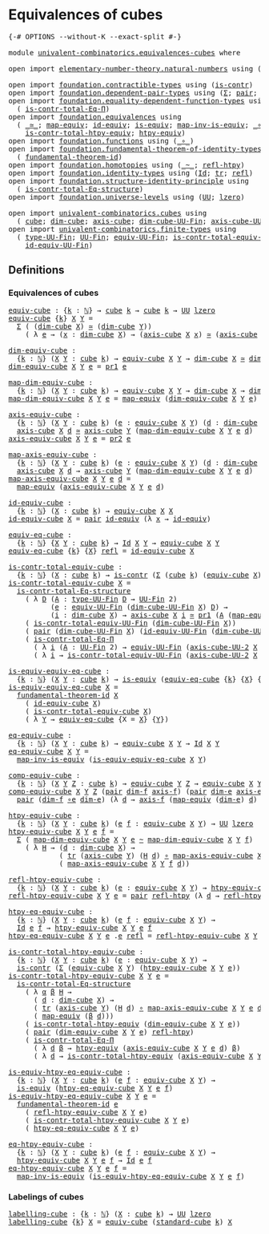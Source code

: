 # Equivalences of cubes

<pre class="Agda"><a id="34" class="Symbol">{-#</a> <a id="38" class="Keyword">OPTIONS</a> <a id="46" class="Pragma">--without-K</a> <a id="58" class="Pragma">--exact-split</a> <a id="72" class="Symbol">#-}</a>

<a id="77" class="Keyword">module</a> <a id="84" href="univalent-combinatorics.equivalences-cubes.html" class="Module">univalent-combinatorics.equivalences-cubes</a> <a id="127" class="Keyword">where</a>

<a id="134" class="Keyword">open</a> <a id="139" class="Keyword">import</a> <a id="146" href="elementary-number-theory.natural-numbers.html" class="Module">elementary-number-theory.natural-numbers</a> <a id="187" class="Keyword">using</a> <a id="193" class="Symbol">(</a><a id="194" href="elementary-number-theory.natural-numbers.html#1444" class="Datatype">ℕ</a><a id="195" class="Symbol">;</a> <a id="197" href="elementary-number-theory.natural-numbers.html#1465" class="InductiveConstructor">zero-ℕ</a><a id="203" class="Symbol">;</a> <a id="205" href="elementary-number-theory.natural-numbers.html#1478" class="InductiveConstructor">succ-ℕ</a><a id="211" class="Symbol">)</a>

<a id="214" class="Keyword">open</a> <a id="219" class="Keyword">import</a> <a id="226" href="foundation.contractible-types.html" class="Module">foundation.contractible-types</a> <a id="256" class="Keyword">using</a> <a id="262" class="Symbol">(</a><a id="263" href="foundation-core.contractible-types.html#925" class="Function">is-contr</a><a id="271" class="Symbol">)</a>
<a id="273" class="Keyword">open</a> <a id="278" class="Keyword">import</a> <a id="285" href="foundation.dependent-pair-types.html" class="Module">foundation.dependent-pair-types</a> <a id="317" class="Keyword">using</a> <a id="323" class="Symbol">(</a><a id="324" href="foundation-core.dependent-pair-types.html#502" class="Record">Σ</a><a id="325" class="Symbol">;</a> <a id="327" href="foundation-core.dependent-pair-types.html#575" class="InductiveConstructor">pair</a><a id="331" class="Symbol">;</a> <a id="333" href="foundation-core.dependent-pair-types.html#592" class="Field">pr1</a><a id="336" class="Symbol">;</a> <a id="338" href="foundation-core.dependent-pair-types.html#604" class="Field">pr2</a><a id="341" class="Symbol">)</a>
<a id="343" class="Keyword">open</a> <a id="348" class="Keyword">import</a> <a id="355" href="foundation.equality-dependent-function-types.html" class="Module">foundation.equality-dependent-function-types</a> <a id="400" class="Keyword">using</a>
  <a id="408" class="Symbol">(</a> <a id="410" href="foundation.equality-dependent-function-types.html#1038" class="Function">is-contr-total-Eq-Π</a><a id="429" class="Symbol">)</a>
<a id="431" class="Keyword">open</a> <a id="436" class="Keyword">import</a> <a id="443" href="foundation.equivalences.html" class="Module">foundation.equivalences</a> <a id="467" class="Keyword">using</a>
  <a id="475" class="Symbol">(</a> <a id="477" href="foundation-core.equivalences.html#1607" class="Function Operator">_≃_</a><a id="480" class="Symbol">;</a> <a id="482" href="foundation-core.equivalences.html#1807" class="Function">map-equiv</a><a id="491" class="Symbol">;</a> <a id="493" href="foundation-core.equivalences.html#2480" class="Function">id-equiv</a><a id="501" class="Symbol">;</a> <a id="503" href="foundation-core.equivalences.html#1542" class="Function">is-equiv</a><a id="511" class="Symbol">;</a> <a id="513" href="foundation-core.equivalences.html#4173" class="Function">map-inv-is-equiv</a><a id="529" class="Symbol">;</a> <a id="531" href="foundation-core.equivalences.html#7843" class="Function Operator">_∘e_</a><a id="535" class="Symbol">;</a>
    <a id="541" href="foundation.equivalences.html#14418" class="Function">is-contr-total-htpy-equiv</a><a id="566" class="Symbol">;</a> <a id="568" href="foundation.equivalences.html#14008" class="Function">htpy-equiv</a><a id="578" class="Symbol">)</a>
<a id="580" class="Keyword">open</a> <a id="585" class="Keyword">import</a> <a id="592" href="foundation.functions.html" class="Module">foundation.functions</a> <a id="613" class="Keyword">using</a> <a id="619" class="Symbol">(</a><a id="620" href="foundation-core.functions.html#407" class="Function Operator">_∘_</a><a id="623" class="Symbol">)</a>
<a id="625" class="Keyword">open</a> <a id="630" class="Keyword">import</a> <a id="637" href="foundation.fundamental-theorem-of-identity-types.html" class="Module">foundation.fundamental-theorem-of-identity-types</a> <a id="686" class="Keyword">using</a>
  <a id="694" class="Symbol">(</a> <a id="696" href="foundation-core.fundamental-theorem-of-identity-types.html#1888" class="Function">fundamental-theorem-id</a><a id="718" class="Symbol">)</a>
<a id="720" class="Keyword">open</a> <a id="725" class="Keyword">import</a> <a id="732" href="foundation.homotopies.html" class="Module">foundation.homotopies</a> <a id="754" class="Keyword">using</a> <a id="760" class="Symbol">(</a><a id="761" href="foundation-core.homotopies.html#467" class="Function Operator">_~_</a><a id="764" class="Symbol">;</a> <a id="766" href="foundation-core.homotopies.html#632" class="Function">refl-htpy</a><a id="775" class="Symbol">)</a>
<a id="777" class="Keyword">open</a> <a id="782" class="Keyword">import</a> <a id="789" href="foundation.identity-types.html" class="Module">foundation.identity-types</a> <a id="815" class="Keyword">using</a> <a id="821" class="Symbol">(</a><a id="822" href="foundation-core.identity-types.html#641" class="Datatype">Id</a><a id="824" class="Symbol">;</a> <a id="826" href="foundation-core.identity-types.html#4583" class="Function">tr</a><a id="828" class="Symbol">;</a> <a id="830" href="foundation-core.identity-types.html#694" class="InductiveConstructor">refl</a><a id="834" class="Symbol">)</a>
<a id="836" class="Keyword">open</a> <a id="841" class="Keyword">import</a> <a id="848" href="foundation.structure-identity-principle.html" class="Module">foundation.structure-identity-principle</a> <a id="888" class="Keyword">using</a>
  <a id="896" class="Symbol">(</a> <a id="898" href="foundation.structure-identity-principle.html#1341" class="Function">is-contr-total-Eq-structure</a><a id="925" class="Symbol">)</a>
<a id="927" class="Keyword">open</a> <a id="932" class="Keyword">import</a> <a id="939" href="foundation.universe-levels.html" class="Module">foundation.universe-levels</a> <a id="966" class="Keyword">using</a> <a id="972" class="Symbol">(</a><a id="973" href="foundation-core.universe-levels.html#222" class="Primitive">UU</a><a id="975" class="Symbol">;</a> <a id="977" href="Agda.Primitive.html#764" class="Primitive">lzero</a><a id="982" class="Symbol">)</a>

<a id="985" class="Keyword">open</a> <a id="990" class="Keyword">import</a> <a id="997" href="univalent-combinatorics.cubes.html" class="Module">univalent-combinatorics.cubes</a> <a id="1027" class="Keyword">using</a>
  <a id="1035" class="Symbol">(</a> <a id="1037" href="univalent-combinatorics.cubes.html#702" class="Function">cube</a><a id="1041" class="Symbol">;</a> <a id="1043" href="univalent-combinatorics.cubes.html#862" class="Function">dim-cube</a><a id="1051" class="Symbol">;</a> <a id="1053" href="univalent-combinatorics.cubes.html#1511" class="Function">axis-cube</a><a id="1062" class="Symbol">;</a> <a id="1064" href="univalent-combinatorics.cubes.html#785" class="Function">dim-cube-UU-Fin</a><a id="1079" class="Symbol">;</a> <a id="1081" href="univalent-combinatorics.cubes.html#1421" class="Function">axis-cube-UU-2</a><a id="1095" class="Symbol">;</a> <a id="1097" href="univalent-combinatorics.cubes.html#2753" class="Function">standard-cube</a><a id="1110" class="Symbol">)</a>
<a id="1112" class="Keyword">open</a> <a id="1117" class="Keyword">import</a> <a id="1124" href="univalent-combinatorics.finite-types.html" class="Module">univalent-combinatorics.finite-types</a> <a id="1161" class="Keyword">using</a>
  <a id="1169" class="Symbol">(</a> <a id="1171" href="univalent-combinatorics.finite-types.html#5059" class="Function">type-UU-Fin</a><a id="1182" class="Symbol">;</a> <a id="1184" href="univalent-combinatorics.finite-types.html#4997" class="Function">UU-Fin</a><a id="1190" class="Symbol">;</a> <a id="1192" href="univalent-combinatorics.finite-types.html#17326" class="Function">equiv-UU-Fin</a><a id="1204" class="Symbol">;</a> <a id="1206" href="univalent-combinatorics.finite-types.html#17656" class="Function">is-contr-total-equiv-UU-Fin</a><a id="1233" class="Symbol">;</a>
    <a id="1239" href="univalent-combinatorics.finite-types.html#17420" class="Function">id-equiv-UU-Fin</a><a id="1254" class="Symbol">)</a>
</pre>
## Definitions

### Equivalences of cubes

<pre class="Agda"><a id="equiv-cube"></a><a id="1312" href="univalent-combinatorics.equivalences-cubes.html#1312" class="Function">equiv-cube</a> <a id="1323" class="Symbol">:</a> <a id="1325" class="Symbol">{</a><a id="1326" href="univalent-combinatorics.equivalences-cubes.html#1326" class="Bound">k</a> <a id="1328" class="Symbol">:</a> <a id="1330" href="elementary-number-theory.natural-numbers.html#1444" class="Datatype">ℕ</a><a id="1331" class="Symbol">}</a> <a id="1333" class="Symbol">→</a> <a id="1335" href="univalent-combinatorics.cubes.html#702" class="Function">cube</a> <a id="1340" href="univalent-combinatorics.equivalences-cubes.html#1326" class="Bound">k</a> <a id="1342" class="Symbol">→</a> <a id="1344" href="univalent-combinatorics.cubes.html#702" class="Function">cube</a> <a id="1349" href="univalent-combinatorics.equivalences-cubes.html#1326" class="Bound">k</a> <a id="1351" class="Symbol">→</a> <a id="1353" href="foundation-core.universe-levels.html#222" class="Primitive">UU</a> <a id="1356" href="Agda.Primitive.html#764" class="Primitive">lzero</a>
<a id="1362" href="univalent-combinatorics.equivalences-cubes.html#1312" class="Function">equiv-cube</a> <a id="1373" class="Symbol">{</a><a id="1374" href="univalent-combinatorics.equivalences-cubes.html#1374" class="Bound">k</a><a id="1375" class="Symbol">}</a> <a id="1377" href="univalent-combinatorics.equivalences-cubes.html#1377" class="Bound">X</a> <a id="1379" href="univalent-combinatorics.equivalences-cubes.html#1379" class="Bound">Y</a> <a id="1381" class="Symbol">=</a>
  <a id="1385" href="foundation-core.dependent-pair-types.html#502" class="Record">Σ</a> <a id="1387" class="Symbol">(</a> <a id="1389" class="Symbol">(</a><a id="1390" href="univalent-combinatorics.cubes.html#862" class="Function">dim-cube</a> <a id="1399" href="univalent-combinatorics.equivalences-cubes.html#1377" class="Bound">X</a><a id="1400" class="Symbol">)</a> <a id="1402" href="foundation-core.equivalences.html#1607" class="Function Operator">≃</a> <a id="1404" class="Symbol">(</a><a id="1405" href="univalent-combinatorics.cubes.html#862" class="Function">dim-cube</a> <a id="1414" href="univalent-combinatorics.equivalences-cubes.html#1379" class="Bound">Y</a><a id="1415" class="Symbol">))</a>
    <a id="1422" class="Symbol">(</a> <a id="1424" class="Symbol">λ</a> <a id="1426" href="univalent-combinatorics.equivalences-cubes.html#1426" class="Bound">e</a> <a id="1428" class="Symbol">→</a> <a id="1430" class="Symbol">(</a><a id="1431" href="univalent-combinatorics.equivalences-cubes.html#1431" class="Bound">x</a> <a id="1433" class="Symbol">:</a> <a id="1435" href="univalent-combinatorics.cubes.html#862" class="Function">dim-cube</a> <a id="1444" href="univalent-combinatorics.equivalences-cubes.html#1377" class="Bound">X</a><a id="1445" class="Symbol">)</a> <a id="1447" class="Symbol">→</a> <a id="1449" class="Symbol">(</a><a id="1450" href="univalent-combinatorics.cubes.html#1511" class="Function">axis-cube</a> <a id="1460" href="univalent-combinatorics.equivalences-cubes.html#1377" class="Bound">X</a> <a id="1462" href="univalent-combinatorics.equivalences-cubes.html#1431" class="Bound">x</a><a id="1463" class="Symbol">)</a> <a id="1465" href="foundation-core.equivalences.html#1607" class="Function Operator">≃</a> <a id="1467" class="Symbol">(</a><a id="1468" href="univalent-combinatorics.cubes.html#1511" class="Function">axis-cube</a> <a id="1478" href="univalent-combinatorics.equivalences-cubes.html#1379" class="Bound">Y</a> <a id="1480" class="Symbol">(</a><a id="1481" href="foundation-core.equivalences.html#1807" class="Function">map-equiv</a> <a id="1491" href="univalent-combinatorics.equivalences-cubes.html#1426" class="Bound">e</a> <a id="1493" href="univalent-combinatorics.equivalences-cubes.html#1431" class="Bound">x</a><a id="1494" class="Symbol">)))</a>

<a id="dim-equiv-cube"></a><a id="1499" href="univalent-combinatorics.equivalences-cubes.html#1499" class="Function">dim-equiv-cube</a> <a id="1514" class="Symbol">:</a>
  <a id="1518" class="Symbol">{</a><a id="1519" href="univalent-combinatorics.equivalences-cubes.html#1519" class="Bound">k</a> <a id="1521" class="Symbol">:</a> <a id="1523" href="elementary-number-theory.natural-numbers.html#1444" class="Datatype">ℕ</a><a id="1524" class="Symbol">}</a> <a id="1526" class="Symbol">(</a><a id="1527" href="univalent-combinatorics.equivalences-cubes.html#1527" class="Bound">X</a> <a id="1529" href="univalent-combinatorics.equivalences-cubes.html#1529" class="Bound">Y</a> <a id="1531" class="Symbol">:</a> <a id="1533" href="univalent-combinatorics.cubes.html#702" class="Function">cube</a> <a id="1538" href="univalent-combinatorics.equivalences-cubes.html#1519" class="Bound">k</a><a id="1539" class="Symbol">)</a> <a id="1541" class="Symbol">→</a> <a id="1543" href="univalent-combinatorics.equivalences-cubes.html#1312" class="Function">equiv-cube</a> <a id="1554" href="univalent-combinatorics.equivalences-cubes.html#1527" class="Bound">X</a> <a id="1556" href="univalent-combinatorics.equivalences-cubes.html#1529" class="Bound">Y</a> <a id="1558" class="Symbol">→</a> <a id="1560" href="univalent-combinatorics.cubes.html#862" class="Function">dim-cube</a> <a id="1569" href="univalent-combinatorics.equivalences-cubes.html#1527" class="Bound">X</a> <a id="1571" href="foundation-core.equivalences.html#1607" class="Function Operator">≃</a> <a id="1573" href="univalent-combinatorics.cubes.html#862" class="Function">dim-cube</a> <a id="1582" href="univalent-combinatorics.equivalences-cubes.html#1529" class="Bound">Y</a>
<a id="1584" href="univalent-combinatorics.equivalences-cubes.html#1499" class="Function">dim-equiv-cube</a> <a id="1599" href="univalent-combinatorics.equivalences-cubes.html#1599" class="Bound">X</a> <a id="1601" href="univalent-combinatorics.equivalences-cubes.html#1601" class="Bound">Y</a> <a id="1603" href="univalent-combinatorics.equivalences-cubes.html#1603" class="Bound">e</a> <a id="1605" class="Symbol">=</a> <a id="1607" href="foundation-core.dependent-pair-types.html#592" class="Field">pr1</a> <a id="1611" href="univalent-combinatorics.equivalences-cubes.html#1603" class="Bound">e</a>

<a id="map-dim-equiv-cube"></a><a id="1614" href="univalent-combinatorics.equivalences-cubes.html#1614" class="Function">map-dim-equiv-cube</a> <a id="1633" class="Symbol">:</a>
  <a id="1637" class="Symbol">{</a><a id="1638" href="univalent-combinatorics.equivalences-cubes.html#1638" class="Bound">k</a> <a id="1640" class="Symbol">:</a> <a id="1642" href="elementary-number-theory.natural-numbers.html#1444" class="Datatype">ℕ</a><a id="1643" class="Symbol">}</a> <a id="1645" class="Symbol">(</a><a id="1646" href="univalent-combinatorics.equivalences-cubes.html#1646" class="Bound">X</a> <a id="1648" href="univalent-combinatorics.equivalences-cubes.html#1648" class="Bound">Y</a> <a id="1650" class="Symbol">:</a> <a id="1652" href="univalent-combinatorics.cubes.html#702" class="Function">cube</a> <a id="1657" href="univalent-combinatorics.equivalences-cubes.html#1638" class="Bound">k</a><a id="1658" class="Symbol">)</a> <a id="1660" class="Symbol">→</a> <a id="1662" href="univalent-combinatorics.equivalences-cubes.html#1312" class="Function">equiv-cube</a> <a id="1673" href="univalent-combinatorics.equivalences-cubes.html#1646" class="Bound">X</a> <a id="1675" href="univalent-combinatorics.equivalences-cubes.html#1648" class="Bound">Y</a> <a id="1677" class="Symbol">→</a> <a id="1679" href="univalent-combinatorics.cubes.html#862" class="Function">dim-cube</a> <a id="1688" href="univalent-combinatorics.equivalences-cubes.html#1646" class="Bound">X</a> <a id="1690" class="Symbol">→</a> <a id="1692" href="univalent-combinatorics.cubes.html#862" class="Function">dim-cube</a> <a id="1701" href="univalent-combinatorics.equivalences-cubes.html#1648" class="Bound">Y</a>
<a id="1703" href="univalent-combinatorics.equivalences-cubes.html#1614" class="Function">map-dim-equiv-cube</a> <a id="1722" href="univalent-combinatorics.equivalences-cubes.html#1722" class="Bound">X</a> <a id="1724" href="univalent-combinatorics.equivalences-cubes.html#1724" class="Bound">Y</a> <a id="1726" href="univalent-combinatorics.equivalences-cubes.html#1726" class="Bound">e</a> <a id="1728" class="Symbol">=</a> <a id="1730" href="foundation-core.equivalences.html#1807" class="Function">map-equiv</a> <a id="1740" class="Symbol">(</a><a id="1741" href="univalent-combinatorics.equivalences-cubes.html#1499" class="Function">dim-equiv-cube</a> <a id="1756" href="univalent-combinatorics.equivalences-cubes.html#1722" class="Bound">X</a> <a id="1758" href="univalent-combinatorics.equivalences-cubes.html#1724" class="Bound">Y</a> <a id="1760" href="univalent-combinatorics.equivalences-cubes.html#1726" class="Bound">e</a><a id="1761" class="Symbol">)</a>

<a id="axis-equiv-cube"></a><a id="1764" href="univalent-combinatorics.equivalences-cubes.html#1764" class="Function">axis-equiv-cube</a> <a id="1780" class="Symbol">:</a>
  <a id="1784" class="Symbol">{</a><a id="1785" href="univalent-combinatorics.equivalences-cubes.html#1785" class="Bound">k</a> <a id="1787" class="Symbol">:</a> <a id="1789" href="elementary-number-theory.natural-numbers.html#1444" class="Datatype">ℕ</a><a id="1790" class="Symbol">}</a> <a id="1792" class="Symbol">(</a><a id="1793" href="univalent-combinatorics.equivalences-cubes.html#1793" class="Bound">X</a> <a id="1795" href="univalent-combinatorics.equivalences-cubes.html#1795" class="Bound">Y</a> <a id="1797" class="Symbol">:</a> <a id="1799" href="univalent-combinatorics.cubes.html#702" class="Function">cube</a> <a id="1804" href="univalent-combinatorics.equivalences-cubes.html#1785" class="Bound">k</a><a id="1805" class="Symbol">)</a> <a id="1807" class="Symbol">(</a><a id="1808" href="univalent-combinatorics.equivalences-cubes.html#1808" class="Bound">e</a> <a id="1810" class="Symbol">:</a> <a id="1812" href="univalent-combinatorics.equivalences-cubes.html#1312" class="Function">equiv-cube</a> <a id="1823" href="univalent-combinatorics.equivalences-cubes.html#1793" class="Bound">X</a> <a id="1825" href="univalent-combinatorics.equivalences-cubes.html#1795" class="Bound">Y</a><a id="1826" class="Symbol">)</a> <a id="1828" class="Symbol">(</a><a id="1829" href="univalent-combinatorics.equivalences-cubes.html#1829" class="Bound">d</a> <a id="1831" class="Symbol">:</a> <a id="1833" href="univalent-combinatorics.cubes.html#862" class="Function">dim-cube</a> <a id="1842" href="univalent-combinatorics.equivalences-cubes.html#1793" class="Bound">X</a><a id="1843" class="Symbol">)</a> <a id="1845" class="Symbol">→</a>
  <a id="1849" href="univalent-combinatorics.cubes.html#1511" class="Function">axis-cube</a> <a id="1859" href="univalent-combinatorics.equivalences-cubes.html#1793" class="Bound">X</a> <a id="1861" href="univalent-combinatorics.equivalences-cubes.html#1829" class="Bound">d</a> <a id="1863" href="foundation-core.equivalences.html#1607" class="Function Operator">≃</a> <a id="1865" href="univalent-combinatorics.cubes.html#1511" class="Function">axis-cube</a> <a id="1875" href="univalent-combinatorics.equivalences-cubes.html#1795" class="Bound">Y</a> <a id="1877" class="Symbol">(</a><a id="1878" href="univalent-combinatorics.equivalences-cubes.html#1614" class="Function">map-dim-equiv-cube</a> <a id="1897" href="univalent-combinatorics.equivalences-cubes.html#1793" class="Bound">X</a> <a id="1899" href="univalent-combinatorics.equivalences-cubes.html#1795" class="Bound">Y</a> <a id="1901" href="univalent-combinatorics.equivalences-cubes.html#1808" class="Bound">e</a> <a id="1903" href="univalent-combinatorics.equivalences-cubes.html#1829" class="Bound">d</a><a id="1904" class="Symbol">)</a>
<a id="1906" href="univalent-combinatorics.equivalences-cubes.html#1764" class="Function">axis-equiv-cube</a> <a id="1922" href="univalent-combinatorics.equivalences-cubes.html#1922" class="Bound">X</a> <a id="1924" href="univalent-combinatorics.equivalences-cubes.html#1924" class="Bound">Y</a> <a id="1926" href="univalent-combinatorics.equivalences-cubes.html#1926" class="Bound">e</a> <a id="1928" class="Symbol">=</a> <a id="1930" href="foundation-core.dependent-pair-types.html#604" class="Field">pr2</a> <a id="1934" href="univalent-combinatorics.equivalences-cubes.html#1926" class="Bound">e</a>

<a id="map-axis-equiv-cube"></a><a id="1937" href="univalent-combinatorics.equivalences-cubes.html#1937" class="Function">map-axis-equiv-cube</a> <a id="1957" class="Symbol">:</a>
  <a id="1961" class="Symbol">{</a><a id="1962" href="univalent-combinatorics.equivalences-cubes.html#1962" class="Bound">k</a> <a id="1964" class="Symbol">:</a> <a id="1966" href="elementary-number-theory.natural-numbers.html#1444" class="Datatype">ℕ</a><a id="1967" class="Symbol">}</a> <a id="1969" class="Symbol">(</a><a id="1970" href="univalent-combinatorics.equivalences-cubes.html#1970" class="Bound">X</a> <a id="1972" href="univalent-combinatorics.equivalences-cubes.html#1972" class="Bound">Y</a> <a id="1974" class="Symbol">:</a> <a id="1976" href="univalent-combinatorics.cubes.html#702" class="Function">cube</a> <a id="1981" href="univalent-combinatorics.equivalences-cubes.html#1962" class="Bound">k</a><a id="1982" class="Symbol">)</a> <a id="1984" class="Symbol">(</a><a id="1985" href="univalent-combinatorics.equivalences-cubes.html#1985" class="Bound">e</a> <a id="1987" class="Symbol">:</a> <a id="1989" href="univalent-combinatorics.equivalences-cubes.html#1312" class="Function">equiv-cube</a> <a id="2000" href="univalent-combinatorics.equivalences-cubes.html#1970" class="Bound">X</a> <a id="2002" href="univalent-combinatorics.equivalences-cubes.html#1972" class="Bound">Y</a><a id="2003" class="Symbol">)</a> <a id="2005" class="Symbol">(</a><a id="2006" href="univalent-combinatorics.equivalences-cubes.html#2006" class="Bound">d</a> <a id="2008" class="Symbol">:</a> <a id="2010" href="univalent-combinatorics.cubes.html#862" class="Function">dim-cube</a> <a id="2019" href="univalent-combinatorics.equivalences-cubes.html#1970" class="Bound">X</a><a id="2020" class="Symbol">)</a> <a id="2022" class="Symbol">→</a>
  <a id="2026" href="univalent-combinatorics.cubes.html#1511" class="Function">axis-cube</a> <a id="2036" href="univalent-combinatorics.equivalences-cubes.html#1970" class="Bound">X</a> <a id="2038" href="univalent-combinatorics.equivalences-cubes.html#2006" class="Bound">d</a> <a id="2040" class="Symbol">→</a> <a id="2042" href="univalent-combinatorics.cubes.html#1511" class="Function">axis-cube</a> <a id="2052" href="univalent-combinatorics.equivalences-cubes.html#1972" class="Bound">Y</a> <a id="2054" class="Symbol">(</a><a id="2055" href="univalent-combinatorics.equivalences-cubes.html#1614" class="Function">map-dim-equiv-cube</a> <a id="2074" href="univalent-combinatorics.equivalences-cubes.html#1970" class="Bound">X</a> <a id="2076" href="univalent-combinatorics.equivalences-cubes.html#1972" class="Bound">Y</a> <a id="2078" href="univalent-combinatorics.equivalences-cubes.html#1985" class="Bound">e</a> <a id="2080" href="univalent-combinatorics.equivalences-cubes.html#2006" class="Bound">d</a><a id="2081" class="Symbol">)</a>
<a id="2083" href="univalent-combinatorics.equivalences-cubes.html#1937" class="Function">map-axis-equiv-cube</a> <a id="2103" href="univalent-combinatorics.equivalences-cubes.html#2103" class="Bound">X</a> <a id="2105" href="univalent-combinatorics.equivalences-cubes.html#2105" class="Bound">Y</a> <a id="2107" href="univalent-combinatorics.equivalences-cubes.html#2107" class="Bound">e</a> <a id="2109" href="univalent-combinatorics.equivalences-cubes.html#2109" class="Bound">d</a> <a id="2111" class="Symbol">=</a>
  <a id="2115" href="foundation-core.equivalences.html#1807" class="Function">map-equiv</a> <a id="2125" class="Symbol">(</a><a id="2126" href="univalent-combinatorics.equivalences-cubes.html#1764" class="Function">axis-equiv-cube</a> <a id="2142" href="univalent-combinatorics.equivalences-cubes.html#2103" class="Bound">X</a> <a id="2144" href="univalent-combinatorics.equivalences-cubes.html#2105" class="Bound">Y</a> <a id="2146" href="univalent-combinatorics.equivalences-cubes.html#2107" class="Bound">e</a> <a id="2148" href="univalent-combinatorics.equivalences-cubes.html#2109" class="Bound">d</a><a id="2149" class="Symbol">)</a>

<a id="id-equiv-cube"></a><a id="2152" href="univalent-combinatorics.equivalences-cubes.html#2152" class="Function">id-equiv-cube</a> <a id="2166" class="Symbol">:</a>
  <a id="2170" class="Symbol">{</a><a id="2171" href="univalent-combinatorics.equivalences-cubes.html#2171" class="Bound">k</a> <a id="2173" class="Symbol">:</a> <a id="2175" href="elementary-number-theory.natural-numbers.html#1444" class="Datatype">ℕ</a><a id="2176" class="Symbol">}</a> <a id="2178" class="Symbol">(</a><a id="2179" href="univalent-combinatorics.equivalences-cubes.html#2179" class="Bound">X</a> <a id="2181" class="Symbol">:</a> <a id="2183" href="univalent-combinatorics.cubes.html#702" class="Function">cube</a> <a id="2188" href="univalent-combinatorics.equivalences-cubes.html#2171" class="Bound">k</a><a id="2189" class="Symbol">)</a> <a id="2191" class="Symbol">→</a> <a id="2193" href="univalent-combinatorics.equivalences-cubes.html#1312" class="Function">equiv-cube</a> <a id="2204" href="univalent-combinatorics.equivalences-cubes.html#2179" class="Bound">X</a> <a id="2206" href="univalent-combinatorics.equivalences-cubes.html#2179" class="Bound">X</a>
<a id="2208" href="univalent-combinatorics.equivalences-cubes.html#2152" class="Function">id-equiv-cube</a> <a id="2222" href="univalent-combinatorics.equivalences-cubes.html#2222" class="Bound">X</a> <a id="2224" class="Symbol">=</a> <a id="2226" href="foundation-core.dependent-pair-types.html#575" class="InductiveConstructor">pair</a> <a id="2231" href="foundation-core.equivalences.html#2480" class="Function">id-equiv</a> <a id="2240" class="Symbol">(λ</a> <a id="2243" href="univalent-combinatorics.equivalences-cubes.html#2243" class="Bound">x</a> <a id="2245" class="Symbol">→</a> <a id="2247" href="foundation-core.equivalences.html#2480" class="Function">id-equiv</a><a id="2255" class="Symbol">)</a>

<a id="equiv-eq-cube"></a><a id="2258" href="univalent-combinatorics.equivalences-cubes.html#2258" class="Function">equiv-eq-cube</a> <a id="2272" class="Symbol">:</a>
  <a id="2276" class="Symbol">{</a><a id="2277" href="univalent-combinatorics.equivalences-cubes.html#2277" class="Bound">k</a> <a id="2279" class="Symbol">:</a> <a id="2281" href="elementary-number-theory.natural-numbers.html#1444" class="Datatype">ℕ</a><a id="2282" class="Symbol">}</a> <a id="2284" class="Symbol">{</a><a id="2285" href="univalent-combinatorics.equivalences-cubes.html#2285" class="Bound">X</a> <a id="2287" href="univalent-combinatorics.equivalences-cubes.html#2287" class="Bound">Y</a> <a id="2289" class="Symbol">:</a> <a id="2291" href="univalent-combinatorics.cubes.html#702" class="Function">cube</a> <a id="2296" href="univalent-combinatorics.equivalences-cubes.html#2277" class="Bound">k</a><a id="2297" class="Symbol">}</a> <a id="2299" class="Symbol">→</a> <a id="2301" href="foundation-core.identity-types.html#641" class="Datatype">Id</a> <a id="2304" href="univalent-combinatorics.equivalences-cubes.html#2285" class="Bound">X</a> <a id="2306" href="univalent-combinatorics.equivalences-cubes.html#2287" class="Bound">Y</a> <a id="2308" class="Symbol">→</a> <a id="2310" href="univalent-combinatorics.equivalences-cubes.html#1312" class="Function">equiv-cube</a> <a id="2321" href="univalent-combinatorics.equivalences-cubes.html#2285" class="Bound">X</a> <a id="2323" href="univalent-combinatorics.equivalences-cubes.html#2287" class="Bound">Y</a>
<a id="2325" href="univalent-combinatorics.equivalences-cubes.html#2258" class="Function">equiv-eq-cube</a> <a id="2339" class="Symbol">{</a><a id="2340" href="univalent-combinatorics.equivalences-cubes.html#2340" class="Bound">k</a><a id="2341" class="Symbol">}</a> <a id="2343" class="Symbol">{</a><a id="2344" href="univalent-combinatorics.equivalences-cubes.html#2344" class="Bound">X</a><a id="2345" class="Symbol">}</a> <a id="2347" href="foundation-core.identity-types.html#694" class="InductiveConstructor">refl</a> <a id="2352" class="Symbol">=</a> <a id="2354" href="univalent-combinatorics.equivalences-cubes.html#2152" class="Function">id-equiv-cube</a> <a id="2368" href="univalent-combinatorics.equivalences-cubes.html#2344" class="Bound">X</a>

<a id="is-contr-total-equiv-cube"></a><a id="2371" href="univalent-combinatorics.equivalences-cubes.html#2371" class="Function">is-contr-total-equiv-cube</a> <a id="2397" class="Symbol">:</a>
  <a id="2401" class="Symbol">{</a><a id="2402" href="univalent-combinatorics.equivalences-cubes.html#2402" class="Bound">k</a> <a id="2404" class="Symbol">:</a> <a id="2406" href="elementary-number-theory.natural-numbers.html#1444" class="Datatype">ℕ</a><a id="2407" class="Symbol">}</a> <a id="2409" class="Symbol">(</a><a id="2410" href="univalent-combinatorics.equivalences-cubes.html#2410" class="Bound">X</a> <a id="2412" class="Symbol">:</a> <a id="2414" href="univalent-combinatorics.cubes.html#702" class="Function">cube</a> <a id="2419" href="univalent-combinatorics.equivalences-cubes.html#2402" class="Bound">k</a><a id="2420" class="Symbol">)</a> <a id="2422" class="Symbol">→</a> <a id="2424" href="foundation-core.contractible-types.html#925" class="Function">is-contr</a> <a id="2433" class="Symbol">(</a><a id="2434" href="foundation-core.dependent-pair-types.html#502" class="Record">Σ</a> <a id="2436" class="Symbol">(</a><a id="2437" href="univalent-combinatorics.cubes.html#702" class="Function">cube</a> <a id="2442" href="univalent-combinatorics.equivalences-cubes.html#2402" class="Bound">k</a><a id="2443" class="Symbol">)</a> <a id="2445" class="Symbol">(</a><a id="2446" href="univalent-combinatorics.equivalences-cubes.html#1312" class="Function">equiv-cube</a> <a id="2457" href="univalent-combinatorics.equivalences-cubes.html#2410" class="Bound">X</a><a id="2458" class="Symbol">))</a>
<a id="2461" href="univalent-combinatorics.equivalences-cubes.html#2371" class="Function">is-contr-total-equiv-cube</a> <a id="2487" href="univalent-combinatorics.equivalences-cubes.html#2487" class="Bound">X</a> <a id="2489" class="Symbol">=</a>
  <a id="2493" href="foundation.structure-identity-principle.html#1341" class="Function">is-contr-total-Eq-structure</a>
    <a id="2525" class="Symbol">(</a> <a id="2527" class="Symbol">λ</a> <a id="2529" href="univalent-combinatorics.equivalences-cubes.html#2529" class="Bound">D</a> <a id="2531" class="Symbol">(</a><a id="2532" href="univalent-combinatorics.equivalences-cubes.html#2532" class="Bound">A</a> <a id="2534" class="Symbol">:</a> <a id="2536" href="univalent-combinatorics.finite-types.html#5059" class="Function">type-UU-Fin</a> <a id="2548" href="univalent-combinatorics.equivalences-cubes.html#2529" class="Bound">D</a> <a id="2550" class="Symbol">→</a> <a id="2552" href="univalent-combinatorics.finite-types.html#4997" class="Function">UU-Fin</a> <a id="2559" class="Number">2</a><a id="2560" class="Symbol">)</a>
          <a id="2572" class="Symbol">(</a><a id="2573" href="univalent-combinatorics.equivalences-cubes.html#2573" class="Bound">e</a> <a id="2575" class="Symbol">:</a> <a id="2577" href="univalent-combinatorics.finite-types.html#17326" class="Function">equiv-UU-Fin</a> <a id="2590" class="Symbol">(</a><a id="2591" href="univalent-combinatorics.cubes.html#785" class="Function">dim-cube-UU-Fin</a> <a id="2607" href="univalent-combinatorics.equivalences-cubes.html#2487" class="Bound">X</a><a id="2608" class="Symbol">)</a> <a id="2610" href="univalent-combinatorics.equivalences-cubes.html#2529" class="Bound">D</a><a id="2611" class="Symbol">)</a> <a id="2613" class="Symbol">→</a>
          <a id="2625" class="Symbol">(</a><a id="2626" href="univalent-combinatorics.equivalences-cubes.html#2626" class="Bound">i</a> <a id="2628" class="Symbol">:</a> <a id="2630" href="univalent-combinatorics.cubes.html#862" class="Function">dim-cube</a> <a id="2639" href="univalent-combinatorics.equivalences-cubes.html#2487" class="Bound">X</a><a id="2640" class="Symbol">)</a> <a id="2642" class="Symbol">→</a> <a id="2644" href="univalent-combinatorics.cubes.html#1511" class="Function">axis-cube</a> <a id="2654" href="univalent-combinatorics.equivalences-cubes.html#2487" class="Bound">X</a> <a id="2656" href="univalent-combinatorics.equivalences-cubes.html#2626" class="Bound">i</a> <a id="2658" href="foundation-core.equivalences.html#1607" class="Function Operator">≃</a> <a id="2660" href="foundation-core.dependent-pair-types.html#592" class="Field">pr1</a> <a id="2664" class="Symbol">(</a><a id="2665" href="univalent-combinatorics.equivalences-cubes.html#2532" class="Bound">A</a> <a id="2667" class="Symbol">(</a><a id="2668" href="foundation-core.equivalences.html#1807" class="Function">map-equiv</a> <a id="2678" href="univalent-combinatorics.equivalences-cubes.html#2573" class="Bound">e</a> <a id="2680" href="univalent-combinatorics.equivalences-cubes.html#2626" class="Bound">i</a><a id="2681" class="Symbol">)))</a>
    <a id="2689" class="Symbol">(</a> <a id="2691" href="univalent-combinatorics.finite-types.html#17656" class="Function">is-contr-total-equiv-UU-Fin</a> <a id="2719" class="Symbol">(</a><a id="2720" href="univalent-combinatorics.cubes.html#785" class="Function">dim-cube-UU-Fin</a> <a id="2736" href="univalent-combinatorics.equivalences-cubes.html#2487" class="Bound">X</a><a id="2737" class="Symbol">))</a>
    <a id="2744" class="Symbol">(</a> <a id="2746" href="foundation-core.dependent-pair-types.html#575" class="InductiveConstructor">pair</a> <a id="2751" class="Symbol">(</a><a id="2752" href="univalent-combinatorics.cubes.html#785" class="Function">dim-cube-UU-Fin</a> <a id="2768" href="univalent-combinatorics.equivalences-cubes.html#2487" class="Bound">X</a><a id="2769" class="Symbol">)</a> <a id="2771" class="Symbol">(</a><a id="2772" href="univalent-combinatorics.finite-types.html#17420" class="Function">id-equiv-UU-Fin</a> <a id="2788" class="Symbol">(</a><a id="2789" href="univalent-combinatorics.cubes.html#785" class="Function">dim-cube-UU-Fin</a> <a id="2805" href="univalent-combinatorics.equivalences-cubes.html#2487" class="Bound">X</a><a id="2806" class="Symbol">)))</a>
    <a id="2814" class="Symbol">(</a> <a id="2816" href="foundation.equality-dependent-function-types.html#1038" class="Function">is-contr-total-Eq-Π</a>
      <a id="2842" class="Symbol">(</a> <a id="2844" class="Symbol">λ</a> <a id="2846" href="univalent-combinatorics.equivalences-cubes.html#2846" class="Bound">i</a> <a id="2848" class="Symbol">(</a><a id="2849" href="univalent-combinatorics.equivalences-cubes.html#2849" class="Bound">A</a> <a id="2851" class="Symbol">:</a> <a id="2853" href="univalent-combinatorics.finite-types.html#4997" class="Function">UU-Fin</a> <a id="2860" class="Number">2</a><a id="2861" class="Symbol">)</a> <a id="2863" class="Symbol">→</a> <a id="2865" href="univalent-combinatorics.finite-types.html#17326" class="Function">equiv-UU-Fin</a> <a id="2878" class="Symbol">(</a><a id="2879" href="univalent-combinatorics.cubes.html#1421" class="Function">axis-cube-UU-2</a> <a id="2894" href="univalent-combinatorics.equivalences-cubes.html#2487" class="Bound">X</a> <a id="2896" href="univalent-combinatorics.equivalences-cubes.html#2846" class="Bound">i</a><a id="2897" class="Symbol">)</a> <a id="2899" href="univalent-combinatorics.equivalences-cubes.html#2849" class="Bound">A</a><a id="2900" class="Symbol">)</a>
      <a id="2908" class="Symbol">(</a> <a id="2910" class="Symbol">λ</a> <a id="2912" href="univalent-combinatorics.equivalences-cubes.html#2912" class="Bound">i</a> <a id="2914" class="Symbol">→</a> <a id="2916" href="univalent-combinatorics.finite-types.html#17656" class="Function">is-contr-total-equiv-UU-Fin</a> <a id="2944" class="Symbol">(</a><a id="2945" href="univalent-combinatorics.cubes.html#1421" class="Function">axis-cube-UU-2</a> <a id="2960" href="univalent-combinatorics.equivalences-cubes.html#2487" class="Bound">X</a> <a id="2962" href="univalent-combinatorics.equivalences-cubes.html#2912" class="Bound">i</a><a id="2963" class="Symbol">)))</a>

<a id="is-equiv-equiv-eq-cube"></a><a id="2968" href="univalent-combinatorics.equivalences-cubes.html#2968" class="Function">is-equiv-equiv-eq-cube</a> <a id="2991" class="Symbol">:</a>
  <a id="2995" class="Symbol">{</a><a id="2996" href="univalent-combinatorics.equivalences-cubes.html#2996" class="Bound">k</a> <a id="2998" class="Symbol">:</a> <a id="3000" href="elementary-number-theory.natural-numbers.html#1444" class="Datatype">ℕ</a><a id="3001" class="Symbol">}</a> <a id="3003" class="Symbol">(</a><a id="3004" href="univalent-combinatorics.equivalences-cubes.html#3004" class="Bound">X</a> <a id="3006" href="univalent-combinatorics.equivalences-cubes.html#3006" class="Bound">Y</a> <a id="3008" class="Symbol">:</a> <a id="3010" href="univalent-combinatorics.cubes.html#702" class="Function">cube</a> <a id="3015" href="univalent-combinatorics.equivalences-cubes.html#2996" class="Bound">k</a><a id="3016" class="Symbol">)</a> <a id="3018" class="Symbol">→</a> <a id="3020" href="foundation-core.equivalences.html#1542" class="Function">is-equiv</a> <a id="3029" class="Symbol">(</a><a id="3030" href="univalent-combinatorics.equivalences-cubes.html#2258" class="Function">equiv-eq-cube</a> <a id="3044" class="Symbol">{</a><a id="3045" href="univalent-combinatorics.equivalences-cubes.html#2996" class="Bound">k</a><a id="3046" class="Symbol">}</a> <a id="3048" class="Symbol">{</a><a id="3049" href="univalent-combinatorics.equivalences-cubes.html#3004" class="Bound">X</a><a id="3050" class="Symbol">}</a> <a id="3052" class="Symbol">{</a><a id="3053" href="univalent-combinatorics.equivalences-cubes.html#3006" class="Bound">Y</a><a id="3054" class="Symbol">})</a>
<a id="3057" href="univalent-combinatorics.equivalences-cubes.html#2968" class="Function">is-equiv-equiv-eq-cube</a> <a id="3080" href="univalent-combinatorics.equivalences-cubes.html#3080" class="Bound">X</a> <a id="3082" class="Symbol">=</a>
  <a id="3086" href="foundation-core.fundamental-theorem-of-identity-types.html#1888" class="Function">fundamental-theorem-id</a> <a id="3109" href="univalent-combinatorics.equivalences-cubes.html#3080" class="Bound">X</a>
    <a id="3115" class="Symbol">(</a> <a id="3117" href="univalent-combinatorics.equivalences-cubes.html#2152" class="Function">id-equiv-cube</a> <a id="3131" href="univalent-combinatorics.equivalences-cubes.html#3080" class="Bound">X</a><a id="3132" class="Symbol">)</a>
    <a id="3138" class="Symbol">(</a> <a id="3140" href="univalent-combinatorics.equivalences-cubes.html#2371" class="Function">is-contr-total-equiv-cube</a> <a id="3166" href="univalent-combinatorics.equivalences-cubes.html#3080" class="Bound">X</a><a id="3167" class="Symbol">)</a>
    <a id="3173" class="Symbol">(</a> <a id="3175" class="Symbol">λ</a> <a id="3177" href="univalent-combinatorics.equivalences-cubes.html#3177" class="Bound">Y</a> <a id="3179" class="Symbol">→</a> <a id="3181" href="univalent-combinatorics.equivalences-cubes.html#2258" class="Function">equiv-eq-cube</a> <a id="3195" class="Symbol">{</a><a id="3196" class="Argument">X</a> <a id="3198" class="Symbol">=</a> <a id="3200" href="univalent-combinatorics.equivalences-cubes.html#3080" class="Bound">X</a><a id="3201" class="Symbol">}</a> <a id="3203" class="Symbol">{</a><a id="3204" href="univalent-combinatorics.equivalences-cubes.html#3177" class="Bound">Y</a><a id="3205" class="Symbol">})</a>

<a id="eq-equiv-cube"></a><a id="3209" href="univalent-combinatorics.equivalences-cubes.html#3209" class="Function">eq-equiv-cube</a> <a id="3223" class="Symbol">:</a>
  <a id="3227" class="Symbol">{</a><a id="3228" href="univalent-combinatorics.equivalences-cubes.html#3228" class="Bound">k</a> <a id="3230" class="Symbol">:</a> <a id="3232" href="elementary-number-theory.natural-numbers.html#1444" class="Datatype">ℕ</a><a id="3233" class="Symbol">}</a> <a id="3235" class="Symbol">(</a><a id="3236" href="univalent-combinatorics.equivalences-cubes.html#3236" class="Bound">X</a> <a id="3238" href="univalent-combinatorics.equivalences-cubes.html#3238" class="Bound">Y</a> <a id="3240" class="Symbol">:</a> <a id="3242" href="univalent-combinatorics.cubes.html#702" class="Function">cube</a> <a id="3247" href="univalent-combinatorics.equivalences-cubes.html#3228" class="Bound">k</a><a id="3248" class="Symbol">)</a> <a id="3250" class="Symbol">→</a> <a id="3252" href="univalent-combinatorics.equivalences-cubes.html#1312" class="Function">equiv-cube</a> <a id="3263" href="univalent-combinatorics.equivalences-cubes.html#3236" class="Bound">X</a> <a id="3265" href="univalent-combinatorics.equivalences-cubes.html#3238" class="Bound">Y</a> <a id="3267" class="Symbol">→</a> <a id="3269" href="foundation-core.identity-types.html#641" class="Datatype">Id</a> <a id="3272" href="univalent-combinatorics.equivalences-cubes.html#3236" class="Bound">X</a> <a id="3274" href="univalent-combinatorics.equivalences-cubes.html#3238" class="Bound">Y</a>
<a id="3276" href="univalent-combinatorics.equivalences-cubes.html#3209" class="Function">eq-equiv-cube</a> <a id="3290" href="univalent-combinatorics.equivalences-cubes.html#3290" class="Bound">X</a> <a id="3292" href="univalent-combinatorics.equivalences-cubes.html#3292" class="Bound">Y</a> <a id="3294" class="Symbol">=</a>
  <a id="3298" href="foundation-core.equivalences.html#4173" class="Function">map-inv-is-equiv</a> <a id="3315" class="Symbol">(</a><a id="3316" href="univalent-combinatorics.equivalences-cubes.html#2968" class="Function">is-equiv-equiv-eq-cube</a> <a id="3339" href="univalent-combinatorics.equivalences-cubes.html#3290" class="Bound">X</a> <a id="3341" href="univalent-combinatorics.equivalences-cubes.html#3292" class="Bound">Y</a><a id="3342" class="Symbol">)</a>

<a id="comp-equiv-cube"></a><a id="3345" href="univalent-combinatorics.equivalences-cubes.html#3345" class="Function">comp-equiv-cube</a> <a id="3361" class="Symbol">:</a>
  <a id="3365" class="Symbol">{</a><a id="3366" href="univalent-combinatorics.equivalences-cubes.html#3366" class="Bound">k</a> <a id="3368" class="Symbol">:</a> <a id="3370" href="elementary-number-theory.natural-numbers.html#1444" class="Datatype">ℕ</a><a id="3371" class="Symbol">}</a> <a id="3373" class="Symbol">(</a><a id="3374" href="univalent-combinatorics.equivalences-cubes.html#3374" class="Bound">X</a> <a id="3376" href="univalent-combinatorics.equivalences-cubes.html#3376" class="Bound">Y</a> <a id="3378" href="univalent-combinatorics.equivalences-cubes.html#3378" class="Bound">Z</a> <a id="3380" class="Symbol">:</a> <a id="3382" href="univalent-combinatorics.cubes.html#702" class="Function">cube</a> <a id="3387" href="univalent-combinatorics.equivalences-cubes.html#3366" class="Bound">k</a><a id="3388" class="Symbol">)</a> <a id="3390" class="Symbol">→</a> <a id="3392" href="univalent-combinatorics.equivalences-cubes.html#1312" class="Function">equiv-cube</a> <a id="3403" href="univalent-combinatorics.equivalences-cubes.html#3376" class="Bound">Y</a> <a id="3405" href="univalent-combinatorics.equivalences-cubes.html#3378" class="Bound">Z</a> <a id="3407" class="Symbol">→</a> <a id="3409" href="univalent-combinatorics.equivalences-cubes.html#1312" class="Function">equiv-cube</a> <a id="3420" href="univalent-combinatorics.equivalences-cubes.html#3374" class="Bound">X</a> <a id="3422" href="univalent-combinatorics.equivalences-cubes.html#3376" class="Bound">Y</a> <a id="3424" class="Symbol">→</a> <a id="3426" href="univalent-combinatorics.equivalences-cubes.html#1312" class="Function">equiv-cube</a> <a id="3437" href="univalent-combinatorics.equivalences-cubes.html#3374" class="Bound">X</a> <a id="3439" href="univalent-combinatorics.equivalences-cubes.html#3378" class="Bound">Z</a>
<a id="3441" href="univalent-combinatorics.equivalences-cubes.html#3345" class="Function">comp-equiv-cube</a> <a id="3457" href="univalent-combinatorics.equivalences-cubes.html#3457" class="Bound">X</a> <a id="3459" href="univalent-combinatorics.equivalences-cubes.html#3459" class="Bound">Y</a> <a id="3461" href="univalent-combinatorics.equivalences-cubes.html#3461" class="Bound">Z</a> <a id="3463" class="Symbol">(</a><a id="3464" href="foundation-core.dependent-pair-types.html#575" class="InductiveConstructor">pair</a> <a id="3469" href="univalent-combinatorics.equivalences-cubes.html#3469" class="Bound">dim-f</a> <a id="3475" href="univalent-combinatorics.equivalences-cubes.html#3475" class="Bound">axis-f</a><a id="3481" class="Symbol">)</a> <a id="3483" class="Symbol">(</a><a id="3484" href="foundation-core.dependent-pair-types.html#575" class="InductiveConstructor">pair</a> <a id="3489" href="univalent-combinatorics.equivalences-cubes.html#3489" class="Bound">dim-e</a> <a id="3495" href="univalent-combinatorics.equivalences-cubes.html#3495" class="Bound">axis-e</a><a id="3501" class="Symbol">)</a> <a id="3503" class="Symbol">=</a>
  <a id="3507" href="foundation-core.dependent-pair-types.html#575" class="InductiveConstructor">pair</a> <a id="3512" class="Symbol">(</a><a id="3513" href="univalent-combinatorics.equivalences-cubes.html#3469" class="Bound">dim-f</a> <a id="3519" href="foundation-core.equivalences.html#7843" class="Function Operator">∘e</a> <a id="3522" href="univalent-combinatorics.equivalences-cubes.html#3489" class="Bound">dim-e</a><a id="3527" class="Symbol">)</a> <a id="3529" class="Symbol">(λ</a> <a id="3532" href="univalent-combinatorics.equivalences-cubes.html#3532" class="Bound">d</a> <a id="3534" class="Symbol">→</a> <a id="3536" href="univalent-combinatorics.equivalences-cubes.html#3475" class="Bound">axis-f</a> <a id="3543" class="Symbol">(</a><a id="3544" href="foundation-core.equivalences.html#1807" class="Function">map-equiv</a> <a id="3554" class="Symbol">(</a><a id="3555" href="univalent-combinatorics.equivalences-cubes.html#3489" class="Bound">dim-e</a><a id="3560" class="Symbol">)</a> <a id="3562" href="univalent-combinatorics.equivalences-cubes.html#3532" class="Bound">d</a><a id="3563" class="Symbol">)</a> <a id="3565" href="foundation-core.equivalences.html#7843" class="Function Operator">∘e</a> <a id="3568" href="univalent-combinatorics.equivalences-cubes.html#3495" class="Bound">axis-e</a> <a id="3575" href="univalent-combinatorics.equivalences-cubes.html#3532" class="Bound">d</a><a id="3576" class="Symbol">)</a>

<a id="htpy-equiv-cube"></a><a id="3579" href="univalent-combinatorics.equivalences-cubes.html#3579" class="Function">htpy-equiv-cube</a> <a id="3595" class="Symbol">:</a>
  <a id="3599" class="Symbol">{</a><a id="3600" href="univalent-combinatorics.equivalences-cubes.html#3600" class="Bound">k</a> <a id="3602" class="Symbol">:</a> <a id="3604" href="elementary-number-theory.natural-numbers.html#1444" class="Datatype">ℕ</a><a id="3605" class="Symbol">}</a> <a id="3607" class="Symbol">(</a><a id="3608" href="univalent-combinatorics.equivalences-cubes.html#3608" class="Bound">X</a> <a id="3610" href="univalent-combinatorics.equivalences-cubes.html#3610" class="Bound">Y</a> <a id="3612" class="Symbol">:</a> <a id="3614" href="univalent-combinatorics.cubes.html#702" class="Function">cube</a> <a id="3619" href="univalent-combinatorics.equivalences-cubes.html#3600" class="Bound">k</a><a id="3620" class="Symbol">)</a> <a id="3622" class="Symbol">(</a><a id="3623" href="univalent-combinatorics.equivalences-cubes.html#3623" class="Bound">e</a> <a id="3625" href="univalent-combinatorics.equivalences-cubes.html#3625" class="Bound">f</a> <a id="3627" class="Symbol">:</a> <a id="3629" href="univalent-combinatorics.equivalences-cubes.html#1312" class="Function">equiv-cube</a> <a id="3640" href="univalent-combinatorics.equivalences-cubes.html#3608" class="Bound">X</a> <a id="3642" href="univalent-combinatorics.equivalences-cubes.html#3610" class="Bound">Y</a><a id="3643" class="Symbol">)</a> <a id="3645" class="Symbol">→</a> <a id="3647" href="foundation-core.universe-levels.html#222" class="Primitive">UU</a> <a id="3650" href="Agda.Primitive.html#764" class="Primitive">lzero</a>
<a id="3656" href="univalent-combinatorics.equivalences-cubes.html#3579" class="Function">htpy-equiv-cube</a> <a id="3672" href="univalent-combinatorics.equivalences-cubes.html#3672" class="Bound">X</a> <a id="3674" href="univalent-combinatorics.equivalences-cubes.html#3674" class="Bound">Y</a> <a id="3676" href="univalent-combinatorics.equivalences-cubes.html#3676" class="Bound">e</a> <a id="3678" href="univalent-combinatorics.equivalences-cubes.html#3678" class="Bound">f</a> <a id="3680" class="Symbol">=</a>
  <a id="3684" href="foundation-core.dependent-pair-types.html#502" class="Record">Σ</a> <a id="3686" class="Symbol">(</a> <a id="3688" href="univalent-combinatorics.equivalences-cubes.html#1614" class="Function">map-dim-equiv-cube</a> <a id="3707" href="univalent-combinatorics.equivalences-cubes.html#3672" class="Bound">X</a> <a id="3709" href="univalent-combinatorics.equivalences-cubes.html#3674" class="Bound">Y</a> <a id="3711" href="univalent-combinatorics.equivalences-cubes.html#3676" class="Bound">e</a> <a id="3713" href="foundation-core.homotopies.html#467" class="Function Operator">~</a> <a id="3715" href="univalent-combinatorics.equivalences-cubes.html#1614" class="Function">map-dim-equiv-cube</a> <a id="3734" href="univalent-combinatorics.equivalences-cubes.html#3672" class="Bound">X</a> <a id="3736" href="univalent-combinatorics.equivalences-cubes.html#3674" class="Bound">Y</a> <a id="3738" href="univalent-combinatorics.equivalences-cubes.html#3678" class="Bound">f</a><a id="3739" class="Symbol">)</a>
    <a id="3745" class="Symbol">(</a> <a id="3747" class="Symbol">λ</a> <a id="3749" href="univalent-combinatorics.equivalences-cubes.html#3749" class="Bound">H</a> <a id="3751" class="Symbol">→</a> <a id="3753" class="Symbol">(</a><a id="3754" href="univalent-combinatorics.equivalences-cubes.html#3754" class="Bound">d</a> <a id="3756" class="Symbol">:</a> <a id="3758" href="univalent-combinatorics.cubes.html#862" class="Function">dim-cube</a> <a id="3767" href="univalent-combinatorics.equivalences-cubes.html#3672" class="Bound">X</a><a id="3768" class="Symbol">)</a> <a id="3770" class="Symbol">→</a>
            <a id="3784" class="Symbol">(</a> <a id="3786" href="foundation-core.identity-types.html#4583" class="Function">tr</a> <a id="3789" class="Symbol">(</a><a id="3790" href="univalent-combinatorics.cubes.html#1511" class="Function">axis-cube</a> <a id="3800" href="univalent-combinatorics.equivalences-cubes.html#3674" class="Bound">Y</a><a id="3801" class="Symbol">)</a> <a id="3803" class="Symbol">(</a><a id="3804" href="univalent-combinatorics.equivalences-cubes.html#3749" class="Bound">H</a> <a id="3806" href="univalent-combinatorics.equivalences-cubes.html#3754" class="Bound">d</a><a id="3807" class="Symbol">)</a> <a id="3809" href="foundation-core.functions.html#407" class="Function Operator">∘</a> <a id="3811" href="univalent-combinatorics.equivalences-cubes.html#1937" class="Function">map-axis-equiv-cube</a> <a id="3831" href="univalent-combinatorics.equivalences-cubes.html#3672" class="Bound">X</a> <a id="3833" href="univalent-combinatorics.equivalences-cubes.html#3674" class="Bound">Y</a> <a id="3835" href="univalent-combinatorics.equivalences-cubes.html#3676" class="Bound">e</a> <a id="3837" href="univalent-combinatorics.equivalences-cubes.html#3754" class="Bound">d</a><a id="3838" class="Symbol">)</a> <a id="3840" href="foundation-core.homotopies.html#467" class="Function Operator">~</a>
            <a id="3854" class="Symbol">(</a> <a id="3856" href="univalent-combinatorics.equivalences-cubes.html#1937" class="Function">map-axis-equiv-cube</a> <a id="3876" href="univalent-combinatorics.equivalences-cubes.html#3672" class="Bound">X</a> <a id="3878" href="univalent-combinatorics.equivalences-cubes.html#3674" class="Bound">Y</a> <a id="3880" href="univalent-combinatorics.equivalences-cubes.html#3678" class="Bound">f</a> <a id="3882" href="univalent-combinatorics.equivalences-cubes.html#3754" class="Bound">d</a><a id="3883" class="Symbol">))</a>

<a id="refl-htpy-equiv-cube"></a><a id="3887" href="univalent-combinatorics.equivalences-cubes.html#3887" class="Function">refl-htpy-equiv-cube</a> <a id="3908" class="Symbol">:</a>
  <a id="3912" class="Symbol">{</a><a id="3913" href="univalent-combinatorics.equivalences-cubes.html#3913" class="Bound">k</a> <a id="3915" class="Symbol">:</a> <a id="3917" href="elementary-number-theory.natural-numbers.html#1444" class="Datatype">ℕ</a><a id="3918" class="Symbol">}</a> <a id="3920" class="Symbol">(</a><a id="3921" href="univalent-combinatorics.equivalences-cubes.html#3921" class="Bound">X</a> <a id="3923" href="univalent-combinatorics.equivalences-cubes.html#3923" class="Bound">Y</a> <a id="3925" class="Symbol">:</a> <a id="3927" href="univalent-combinatorics.cubes.html#702" class="Function">cube</a> <a id="3932" href="univalent-combinatorics.equivalences-cubes.html#3913" class="Bound">k</a><a id="3933" class="Symbol">)</a> <a id="3935" class="Symbol">(</a><a id="3936" href="univalent-combinatorics.equivalences-cubes.html#3936" class="Bound">e</a> <a id="3938" class="Symbol">:</a> <a id="3940" href="univalent-combinatorics.equivalences-cubes.html#1312" class="Function">equiv-cube</a> <a id="3951" href="univalent-combinatorics.equivalences-cubes.html#3921" class="Bound">X</a> <a id="3953" href="univalent-combinatorics.equivalences-cubes.html#3923" class="Bound">Y</a><a id="3954" class="Symbol">)</a> <a id="3956" class="Symbol">→</a> <a id="3958" href="univalent-combinatorics.equivalences-cubes.html#3579" class="Function">htpy-equiv-cube</a> <a id="3974" href="univalent-combinatorics.equivalences-cubes.html#3921" class="Bound">X</a> <a id="3976" href="univalent-combinatorics.equivalences-cubes.html#3923" class="Bound">Y</a> <a id="3978" href="univalent-combinatorics.equivalences-cubes.html#3936" class="Bound">e</a> <a id="3980" href="univalent-combinatorics.equivalences-cubes.html#3936" class="Bound">e</a>
<a id="3982" href="univalent-combinatorics.equivalences-cubes.html#3887" class="Function">refl-htpy-equiv-cube</a> <a id="4003" href="univalent-combinatorics.equivalences-cubes.html#4003" class="Bound">X</a> <a id="4005" href="univalent-combinatorics.equivalences-cubes.html#4005" class="Bound">Y</a> <a id="4007" href="univalent-combinatorics.equivalences-cubes.html#4007" class="Bound">e</a> <a id="4009" class="Symbol">=</a> <a id="4011" href="foundation-core.dependent-pair-types.html#575" class="InductiveConstructor">pair</a> <a id="4016" href="foundation-core.homotopies.html#632" class="Function">refl-htpy</a> <a id="4026" class="Symbol">(λ</a> <a id="4029" href="univalent-combinatorics.equivalences-cubes.html#4029" class="Bound">d</a> <a id="4031" class="Symbol">→</a> <a id="4033" href="foundation-core.homotopies.html#632" class="Function">refl-htpy</a><a id="4042" class="Symbol">)</a>

<a id="htpy-eq-equiv-cube"></a><a id="4045" href="univalent-combinatorics.equivalences-cubes.html#4045" class="Function">htpy-eq-equiv-cube</a> <a id="4064" class="Symbol">:</a>
  <a id="4068" class="Symbol">{</a><a id="4069" href="univalent-combinatorics.equivalences-cubes.html#4069" class="Bound">k</a> <a id="4071" class="Symbol">:</a> <a id="4073" href="elementary-number-theory.natural-numbers.html#1444" class="Datatype">ℕ</a><a id="4074" class="Symbol">}</a> <a id="4076" class="Symbol">(</a><a id="4077" href="univalent-combinatorics.equivalences-cubes.html#4077" class="Bound">X</a> <a id="4079" href="univalent-combinatorics.equivalences-cubes.html#4079" class="Bound">Y</a> <a id="4081" class="Symbol">:</a> <a id="4083" href="univalent-combinatorics.cubes.html#702" class="Function">cube</a> <a id="4088" href="univalent-combinatorics.equivalences-cubes.html#4069" class="Bound">k</a><a id="4089" class="Symbol">)</a> <a id="4091" class="Symbol">(</a><a id="4092" href="univalent-combinatorics.equivalences-cubes.html#4092" class="Bound">e</a> <a id="4094" href="univalent-combinatorics.equivalences-cubes.html#4094" class="Bound">f</a> <a id="4096" class="Symbol">:</a> <a id="4098" href="univalent-combinatorics.equivalences-cubes.html#1312" class="Function">equiv-cube</a> <a id="4109" href="univalent-combinatorics.equivalences-cubes.html#4077" class="Bound">X</a> <a id="4111" href="univalent-combinatorics.equivalences-cubes.html#4079" class="Bound">Y</a><a id="4112" class="Symbol">)</a> <a id="4114" class="Symbol">→</a>
  <a id="4118" href="foundation-core.identity-types.html#641" class="Datatype">Id</a> <a id="4121" href="univalent-combinatorics.equivalences-cubes.html#4092" class="Bound">e</a> <a id="4123" href="univalent-combinatorics.equivalences-cubes.html#4094" class="Bound">f</a> <a id="4125" class="Symbol">→</a> <a id="4127" href="univalent-combinatorics.equivalences-cubes.html#3579" class="Function">htpy-equiv-cube</a> <a id="4143" href="univalent-combinatorics.equivalences-cubes.html#4077" class="Bound">X</a> <a id="4145" href="univalent-combinatorics.equivalences-cubes.html#4079" class="Bound">Y</a> <a id="4147" href="univalent-combinatorics.equivalences-cubes.html#4092" class="Bound">e</a> <a id="4149" href="univalent-combinatorics.equivalences-cubes.html#4094" class="Bound">f</a>
<a id="4151" href="univalent-combinatorics.equivalences-cubes.html#4045" class="Function">htpy-eq-equiv-cube</a> <a id="4170" href="univalent-combinatorics.equivalences-cubes.html#4170" class="Bound">X</a> <a id="4172" href="univalent-combinatorics.equivalences-cubes.html#4172" class="Bound">Y</a> <a id="4174" href="univalent-combinatorics.equivalences-cubes.html#4174" class="Bound">e</a> <a id="4176" class="DottedPattern Symbol">.</a><a id="4177" href="univalent-combinatorics.equivalences-cubes.html#4174" class="DottedPattern Bound">e</a> <a id="4179" href="foundation-core.identity-types.html#694" class="InductiveConstructor">refl</a> <a id="4184" class="Symbol">=</a> <a id="4186" href="univalent-combinatorics.equivalences-cubes.html#3887" class="Function">refl-htpy-equiv-cube</a> <a id="4207" href="univalent-combinatorics.equivalences-cubes.html#4170" class="Bound">X</a> <a id="4209" href="univalent-combinatorics.equivalences-cubes.html#4172" class="Bound">Y</a> <a id="4211" href="univalent-combinatorics.equivalences-cubes.html#4174" class="Bound">e</a>

<a id="is-contr-total-htpy-equiv-cube"></a><a id="4214" href="univalent-combinatorics.equivalences-cubes.html#4214" class="Function">is-contr-total-htpy-equiv-cube</a> <a id="4245" class="Symbol">:</a>
  <a id="4249" class="Symbol">{</a><a id="4250" href="univalent-combinatorics.equivalences-cubes.html#4250" class="Bound">k</a> <a id="4252" class="Symbol">:</a> <a id="4254" href="elementary-number-theory.natural-numbers.html#1444" class="Datatype">ℕ</a><a id="4255" class="Symbol">}</a> <a id="4257" class="Symbol">(</a><a id="4258" href="univalent-combinatorics.equivalences-cubes.html#4258" class="Bound">X</a> <a id="4260" href="univalent-combinatorics.equivalences-cubes.html#4260" class="Bound">Y</a> <a id="4262" class="Symbol">:</a> <a id="4264" href="univalent-combinatorics.cubes.html#702" class="Function">cube</a> <a id="4269" href="univalent-combinatorics.equivalences-cubes.html#4250" class="Bound">k</a><a id="4270" class="Symbol">)</a> <a id="4272" class="Symbol">(</a><a id="4273" href="univalent-combinatorics.equivalences-cubes.html#4273" class="Bound">e</a> <a id="4275" class="Symbol">:</a> <a id="4277" href="univalent-combinatorics.equivalences-cubes.html#1312" class="Function">equiv-cube</a> <a id="4288" href="univalent-combinatorics.equivalences-cubes.html#4258" class="Bound">X</a> <a id="4290" href="univalent-combinatorics.equivalences-cubes.html#4260" class="Bound">Y</a><a id="4291" class="Symbol">)</a> <a id="4293" class="Symbol">→</a>
  <a id="4297" href="foundation-core.contractible-types.html#925" class="Function">is-contr</a> <a id="4306" class="Symbol">(</a><a id="4307" href="foundation-core.dependent-pair-types.html#502" class="Record">Σ</a> <a id="4309" class="Symbol">(</a><a id="4310" href="univalent-combinatorics.equivalences-cubes.html#1312" class="Function">equiv-cube</a> <a id="4321" href="univalent-combinatorics.equivalences-cubes.html#4258" class="Bound">X</a> <a id="4323" href="univalent-combinatorics.equivalences-cubes.html#4260" class="Bound">Y</a><a id="4324" class="Symbol">)</a> <a id="4326" class="Symbol">(</a><a id="4327" href="univalent-combinatorics.equivalences-cubes.html#3579" class="Function">htpy-equiv-cube</a> <a id="4343" href="univalent-combinatorics.equivalences-cubes.html#4258" class="Bound">X</a> <a id="4345" href="univalent-combinatorics.equivalences-cubes.html#4260" class="Bound">Y</a> <a id="4347" href="univalent-combinatorics.equivalences-cubes.html#4273" class="Bound">e</a><a id="4348" class="Symbol">))</a>
<a id="4351" href="univalent-combinatorics.equivalences-cubes.html#4214" class="Function">is-contr-total-htpy-equiv-cube</a> <a id="4382" href="univalent-combinatorics.equivalences-cubes.html#4382" class="Bound">X</a> <a id="4384" href="univalent-combinatorics.equivalences-cubes.html#4384" class="Bound">Y</a> <a id="4386" href="univalent-combinatorics.equivalences-cubes.html#4386" class="Bound">e</a> <a id="4388" class="Symbol">=</a>
  <a id="4392" href="foundation.structure-identity-principle.html#1341" class="Function">is-contr-total-Eq-structure</a>
    <a id="4424" class="Symbol">(</a> <a id="4426" class="Symbol">λ</a> <a id="4428" href="univalent-combinatorics.equivalences-cubes.html#4428" class="Bound">α</a> <a id="4430" href="univalent-combinatorics.equivalences-cubes.html#4430" class="Bound">β</a> <a id="4432" href="univalent-combinatorics.equivalences-cubes.html#4432" class="Bound">H</a> <a id="4434" class="Symbol">→</a>
      <a id="4442" class="Symbol">(</a> <a id="4444" href="univalent-combinatorics.equivalences-cubes.html#4444" class="Bound">d</a> <a id="4446" class="Symbol">:</a> <a id="4448" href="univalent-combinatorics.cubes.html#862" class="Function">dim-cube</a> <a id="4457" href="univalent-combinatorics.equivalences-cubes.html#4382" class="Bound">X</a><a id="4458" class="Symbol">)</a> <a id="4460" class="Symbol">→</a>
      <a id="4468" class="Symbol">(</a> <a id="4470" href="foundation-core.identity-types.html#4583" class="Function">tr</a> <a id="4473" class="Symbol">(</a><a id="4474" href="univalent-combinatorics.cubes.html#1511" class="Function">axis-cube</a> <a id="4484" href="univalent-combinatorics.equivalences-cubes.html#4384" class="Bound">Y</a><a id="4485" class="Symbol">)</a> <a id="4487" class="Symbol">(</a><a id="4488" href="univalent-combinatorics.equivalences-cubes.html#4432" class="Bound">H</a> <a id="4490" href="univalent-combinatorics.equivalences-cubes.html#4444" class="Bound">d</a><a id="4491" class="Symbol">)</a> <a id="4493" href="foundation-core.functions.html#407" class="Function Operator">∘</a> <a id="4495" href="univalent-combinatorics.equivalences-cubes.html#1937" class="Function">map-axis-equiv-cube</a> <a id="4515" href="univalent-combinatorics.equivalences-cubes.html#4382" class="Bound">X</a> <a id="4517" href="univalent-combinatorics.equivalences-cubes.html#4384" class="Bound">Y</a> <a id="4519" href="univalent-combinatorics.equivalences-cubes.html#4386" class="Bound">e</a> <a id="4521" href="univalent-combinatorics.equivalences-cubes.html#4444" class="Bound">d</a><a id="4522" class="Symbol">)</a> <a id="4524" href="foundation-core.homotopies.html#467" class="Function Operator">~</a>
      <a id="4532" class="Symbol">(</a> <a id="4534" href="foundation-core.equivalences.html#1807" class="Function">map-equiv</a> <a id="4544" class="Symbol">(</a><a id="4545" href="univalent-combinatorics.equivalences-cubes.html#4430" class="Bound">β</a> <a id="4547" href="univalent-combinatorics.equivalences-cubes.html#4444" class="Bound">d</a><a id="4548" class="Symbol">)))</a>
    <a id="4556" class="Symbol">(</a> <a id="4558" href="foundation.equivalences.html#14418" class="Function">is-contr-total-htpy-equiv</a> <a id="4584" class="Symbol">(</a><a id="4585" href="univalent-combinatorics.equivalences-cubes.html#1499" class="Function">dim-equiv-cube</a> <a id="4600" href="univalent-combinatorics.equivalences-cubes.html#4382" class="Bound">X</a> <a id="4602" href="univalent-combinatorics.equivalences-cubes.html#4384" class="Bound">Y</a> <a id="4604" href="univalent-combinatorics.equivalences-cubes.html#4386" class="Bound">e</a><a id="4605" class="Symbol">))</a>
    <a id="4612" class="Symbol">(</a> <a id="4614" href="foundation-core.dependent-pair-types.html#575" class="InductiveConstructor">pair</a> <a id="4619" class="Symbol">(</a><a id="4620" href="univalent-combinatorics.equivalences-cubes.html#1499" class="Function">dim-equiv-cube</a> <a id="4635" href="univalent-combinatorics.equivalences-cubes.html#4382" class="Bound">X</a> <a id="4637" href="univalent-combinatorics.equivalences-cubes.html#4384" class="Bound">Y</a> <a id="4639" href="univalent-combinatorics.equivalences-cubes.html#4386" class="Bound">e</a><a id="4640" class="Symbol">)</a> <a id="4642" href="foundation-core.homotopies.html#632" class="Function">refl-htpy</a><a id="4651" class="Symbol">)</a>
    <a id="4657" class="Symbol">(</a> <a id="4659" href="foundation.equality-dependent-function-types.html#1038" class="Function">is-contr-total-Eq-Π</a>
      <a id="4685" class="Symbol">(</a> <a id="4687" class="Symbol">λ</a> <a id="4689" href="univalent-combinatorics.equivalences-cubes.html#4689" class="Bound">d</a> <a id="4691" href="univalent-combinatorics.equivalences-cubes.html#4691" class="Bound">β</a> <a id="4693" class="Symbol">→</a> <a id="4695" href="foundation.equivalences.html#14008" class="Function">htpy-equiv</a> <a id="4706" class="Symbol">(</a><a id="4707" href="univalent-combinatorics.equivalences-cubes.html#1764" class="Function">axis-equiv-cube</a> <a id="4723" href="univalent-combinatorics.equivalences-cubes.html#4382" class="Bound">X</a> <a id="4725" href="univalent-combinatorics.equivalences-cubes.html#4384" class="Bound">Y</a> <a id="4727" href="univalent-combinatorics.equivalences-cubes.html#4386" class="Bound">e</a> <a id="4729" href="univalent-combinatorics.equivalences-cubes.html#4689" class="Bound">d</a><a id="4730" class="Symbol">)</a> <a id="4732" href="univalent-combinatorics.equivalences-cubes.html#4691" class="Bound">β</a><a id="4733" class="Symbol">)</a>
      <a id="4741" class="Symbol">(</a> <a id="4743" class="Symbol">λ</a> <a id="4745" href="univalent-combinatorics.equivalences-cubes.html#4745" class="Bound">d</a> <a id="4747" class="Symbol">→</a> <a id="4749" href="foundation.equivalences.html#14418" class="Function">is-contr-total-htpy-equiv</a> <a id="4775" class="Symbol">(</a><a id="4776" href="univalent-combinatorics.equivalences-cubes.html#1764" class="Function">axis-equiv-cube</a> <a id="4792" href="univalent-combinatorics.equivalences-cubes.html#4382" class="Bound">X</a> <a id="4794" href="univalent-combinatorics.equivalences-cubes.html#4384" class="Bound">Y</a> <a id="4796" href="univalent-combinatorics.equivalences-cubes.html#4386" class="Bound">e</a> <a id="4798" href="univalent-combinatorics.equivalences-cubes.html#4745" class="Bound">d</a><a id="4799" class="Symbol">)))</a>

<a id="is-equiv-htpy-eq-equiv-cube"></a><a id="4804" href="univalent-combinatorics.equivalences-cubes.html#4804" class="Function">is-equiv-htpy-eq-equiv-cube</a> <a id="4832" class="Symbol">:</a>
  <a id="4836" class="Symbol">{</a><a id="4837" href="univalent-combinatorics.equivalences-cubes.html#4837" class="Bound">k</a> <a id="4839" class="Symbol">:</a> <a id="4841" href="elementary-number-theory.natural-numbers.html#1444" class="Datatype">ℕ</a><a id="4842" class="Symbol">}</a> <a id="4844" class="Symbol">(</a><a id="4845" href="univalent-combinatorics.equivalences-cubes.html#4845" class="Bound">X</a> <a id="4847" href="univalent-combinatorics.equivalences-cubes.html#4847" class="Bound">Y</a> <a id="4849" class="Symbol">:</a> <a id="4851" href="univalent-combinatorics.cubes.html#702" class="Function">cube</a> <a id="4856" href="univalent-combinatorics.equivalences-cubes.html#4837" class="Bound">k</a><a id="4857" class="Symbol">)</a> <a id="4859" class="Symbol">(</a><a id="4860" href="univalent-combinatorics.equivalences-cubes.html#4860" class="Bound">e</a> <a id="4862" href="univalent-combinatorics.equivalences-cubes.html#4862" class="Bound">f</a> <a id="4864" class="Symbol">:</a> <a id="4866" href="univalent-combinatorics.equivalences-cubes.html#1312" class="Function">equiv-cube</a> <a id="4877" href="univalent-combinatorics.equivalences-cubes.html#4845" class="Bound">X</a> <a id="4879" href="univalent-combinatorics.equivalences-cubes.html#4847" class="Bound">Y</a><a id="4880" class="Symbol">)</a> <a id="4882" class="Symbol">→</a>
  <a id="4886" href="foundation-core.equivalences.html#1542" class="Function">is-equiv</a> <a id="4895" class="Symbol">(</a><a id="4896" href="univalent-combinatorics.equivalences-cubes.html#4045" class="Function">htpy-eq-equiv-cube</a> <a id="4915" href="univalent-combinatorics.equivalences-cubes.html#4845" class="Bound">X</a> <a id="4917" href="univalent-combinatorics.equivalences-cubes.html#4847" class="Bound">Y</a> <a id="4919" href="univalent-combinatorics.equivalences-cubes.html#4860" class="Bound">e</a> <a id="4921" href="univalent-combinatorics.equivalences-cubes.html#4862" class="Bound">f</a><a id="4922" class="Symbol">)</a>
<a id="4924" href="univalent-combinatorics.equivalences-cubes.html#4804" class="Function">is-equiv-htpy-eq-equiv-cube</a> <a id="4952" href="univalent-combinatorics.equivalences-cubes.html#4952" class="Bound">X</a> <a id="4954" href="univalent-combinatorics.equivalences-cubes.html#4954" class="Bound">Y</a> <a id="4956" href="univalent-combinatorics.equivalences-cubes.html#4956" class="Bound">e</a> <a id="4958" class="Symbol">=</a>
  <a id="4962" href="foundation-core.fundamental-theorem-of-identity-types.html#1888" class="Function">fundamental-theorem-id</a> <a id="4985" href="univalent-combinatorics.equivalences-cubes.html#4956" class="Bound">e</a>
    <a id="4991" class="Symbol">(</a> <a id="4993" href="univalent-combinatorics.equivalences-cubes.html#3887" class="Function">refl-htpy-equiv-cube</a> <a id="5014" href="univalent-combinatorics.equivalences-cubes.html#4952" class="Bound">X</a> <a id="5016" href="univalent-combinatorics.equivalences-cubes.html#4954" class="Bound">Y</a> <a id="5018" href="univalent-combinatorics.equivalences-cubes.html#4956" class="Bound">e</a><a id="5019" class="Symbol">)</a>
    <a id="5025" class="Symbol">(</a> <a id="5027" href="univalent-combinatorics.equivalences-cubes.html#4214" class="Function">is-contr-total-htpy-equiv-cube</a> <a id="5058" href="univalent-combinatorics.equivalences-cubes.html#4952" class="Bound">X</a> <a id="5060" href="univalent-combinatorics.equivalences-cubes.html#4954" class="Bound">Y</a> <a id="5062" href="univalent-combinatorics.equivalences-cubes.html#4956" class="Bound">e</a><a id="5063" class="Symbol">)</a>
    <a id="5069" class="Symbol">(</a> <a id="5071" href="univalent-combinatorics.equivalences-cubes.html#4045" class="Function">htpy-eq-equiv-cube</a> <a id="5090" href="univalent-combinatorics.equivalences-cubes.html#4952" class="Bound">X</a> <a id="5092" href="univalent-combinatorics.equivalences-cubes.html#4954" class="Bound">Y</a> <a id="5094" href="univalent-combinatorics.equivalences-cubes.html#4956" class="Bound">e</a><a id="5095" class="Symbol">)</a>

<a id="eq-htpy-equiv-cube"></a><a id="5098" href="univalent-combinatorics.equivalences-cubes.html#5098" class="Function">eq-htpy-equiv-cube</a> <a id="5117" class="Symbol">:</a>
  <a id="5121" class="Symbol">{</a><a id="5122" href="univalent-combinatorics.equivalences-cubes.html#5122" class="Bound">k</a> <a id="5124" class="Symbol">:</a> <a id="5126" href="elementary-number-theory.natural-numbers.html#1444" class="Datatype">ℕ</a><a id="5127" class="Symbol">}</a> <a id="5129" class="Symbol">(</a><a id="5130" href="univalent-combinatorics.equivalences-cubes.html#5130" class="Bound">X</a> <a id="5132" href="univalent-combinatorics.equivalences-cubes.html#5132" class="Bound">Y</a> <a id="5134" class="Symbol">:</a> <a id="5136" href="univalent-combinatorics.cubes.html#702" class="Function">cube</a> <a id="5141" href="univalent-combinatorics.equivalences-cubes.html#5122" class="Bound">k</a><a id="5142" class="Symbol">)</a> <a id="5144" class="Symbol">(</a><a id="5145" href="univalent-combinatorics.equivalences-cubes.html#5145" class="Bound">e</a> <a id="5147" href="univalent-combinatorics.equivalences-cubes.html#5147" class="Bound">f</a> <a id="5149" class="Symbol">:</a> <a id="5151" href="univalent-combinatorics.equivalences-cubes.html#1312" class="Function">equiv-cube</a> <a id="5162" href="univalent-combinatorics.equivalences-cubes.html#5130" class="Bound">X</a> <a id="5164" href="univalent-combinatorics.equivalences-cubes.html#5132" class="Bound">Y</a><a id="5165" class="Symbol">)</a> <a id="5167" class="Symbol">→</a>
  <a id="5171" href="univalent-combinatorics.equivalences-cubes.html#3579" class="Function">htpy-equiv-cube</a> <a id="5187" href="univalent-combinatorics.equivalences-cubes.html#5130" class="Bound">X</a> <a id="5189" href="univalent-combinatorics.equivalences-cubes.html#5132" class="Bound">Y</a> <a id="5191" href="univalent-combinatorics.equivalences-cubes.html#5145" class="Bound">e</a> <a id="5193" href="univalent-combinatorics.equivalences-cubes.html#5147" class="Bound">f</a> <a id="5195" class="Symbol">→</a> <a id="5197" href="foundation-core.identity-types.html#641" class="Datatype">Id</a> <a id="5200" href="univalent-combinatorics.equivalences-cubes.html#5145" class="Bound">e</a> <a id="5202" href="univalent-combinatorics.equivalences-cubes.html#5147" class="Bound">f</a>
<a id="5204" href="univalent-combinatorics.equivalences-cubes.html#5098" class="Function">eq-htpy-equiv-cube</a> <a id="5223" href="univalent-combinatorics.equivalences-cubes.html#5223" class="Bound">X</a> <a id="5225" href="univalent-combinatorics.equivalences-cubes.html#5225" class="Bound">Y</a> <a id="5227" href="univalent-combinatorics.equivalences-cubes.html#5227" class="Bound">e</a> <a id="5229" href="univalent-combinatorics.equivalences-cubes.html#5229" class="Bound">f</a> <a id="5231" class="Symbol">=</a>
  <a id="5235" href="foundation-core.equivalences.html#4173" class="Function">map-inv-is-equiv</a> <a id="5252" class="Symbol">(</a><a id="5253" href="univalent-combinatorics.equivalences-cubes.html#4804" class="Function">is-equiv-htpy-eq-equiv-cube</a> <a id="5281" href="univalent-combinatorics.equivalences-cubes.html#5223" class="Bound">X</a> <a id="5283" href="univalent-combinatorics.equivalences-cubes.html#5225" class="Bound">Y</a> <a id="5285" href="univalent-combinatorics.equivalences-cubes.html#5227" class="Bound">e</a> <a id="5287" href="univalent-combinatorics.equivalences-cubes.html#5229" class="Bound">f</a><a id="5288" class="Symbol">)</a>
</pre>
### Labelings of cubes

<pre class="Agda"><a id="labelling-cube"></a><a id="5327" href="univalent-combinatorics.equivalences-cubes.html#5327" class="Function">labelling-cube</a> <a id="5342" class="Symbol">:</a> <a id="5344" class="Symbol">{</a><a id="5345" href="univalent-combinatorics.equivalences-cubes.html#5345" class="Bound">k</a> <a id="5347" class="Symbol">:</a> <a id="5349" href="elementary-number-theory.natural-numbers.html#1444" class="Datatype">ℕ</a><a id="5350" class="Symbol">}</a> <a id="5352" class="Symbol">(</a><a id="5353" href="univalent-combinatorics.equivalences-cubes.html#5353" class="Bound">X</a> <a id="5355" class="Symbol">:</a> <a id="5357" href="univalent-combinatorics.cubes.html#702" class="Function">cube</a> <a id="5362" href="univalent-combinatorics.equivalences-cubes.html#5345" class="Bound">k</a><a id="5363" class="Symbol">)</a> <a id="5365" class="Symbol">→</a> <a id="5367" href="foundation-core.universe-levels.html#222" class="Primitive">UU</a> <a id="5370" href="Agda.Primitive.html#764" class="Primitive">lzero</a>
<a id="5376" href="univalent-combinatorics.equivalences-cubes.html#5327" class="Function">labelling-cube</a> <a id="5391" class="Symbol">{</a><a id="5392" href="univalent-combinatorics.equivalences-cubes.html#5392" class="Bound">k</a><a id="5393" class="Symbol">}</a> <a id="5395" href="univalent-combinatorics.equivalences-cubes.html#5395" class="Bound">X</a> <a id="5397" class="Symbol">=</a> <a id="5399" href="univalent-combinatorics.equivalences-cubes.html#1312" class="Function">equiv-cube</a> <a id="5410" class="Symbol">(</a><a id="5411" href="univalent-combinatorics.cubes.html#2753" class="Function">standard-cube</a> <a id="5425" href="univalent-combinatorics.equivalences-cubes.html#5392" class="Bound">k</a><a id="5426" class="Symbol">)</a> <a id="5428" href="univalent-combinatorics.equivalences-cubes.html#5395" class="Bound">X</a>
</pre>